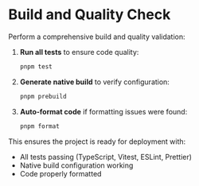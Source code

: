 # Build and Quality Check

Perform a comprehensive build and quality validation:

1. **Run all tests** to ensure code quality:
   ```bash
   pnpm test
   ```

2. **Generate native build** to verify configuration:
   ```bash
   pnpm prebuild
   ```

3. **Auto-format code** if formatting issues were found:
   ```bash
   pnpm format
   ```

This ensures the project is ready for deployment with:
- All tests passing (TypeScript, Vitest, ESLint, Prettier)
- Native build configuration working
- Code properly formatted